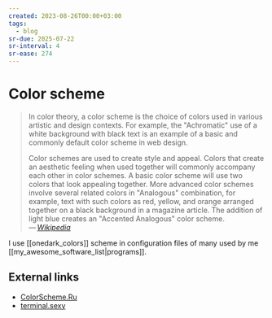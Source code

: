 ```yaml
---
created: 2023-08-26T00:00+03:00
tags:
  - blog
sr-due: 2025-07-22
sr-interval: 4
sr-ease: 274
---
```


# Color scheme

> In color theory, a color scheme is the choice of colors used in various
> artistic and design contexts. For example, the "Achromatic" use of a white
> background with black text is an example of a basic and commonly default color
> scheme in web design.
>
> Color schemes are used to create style and appeal. Colors that create an
> aesthetic feeling when used together will commonly accompany each other in color
> schemes. A basic color scheme will use two colors that look appealing together.
> More advanced color schemes involve several related colors in "Analogous"
> combination, for example, text with such colors as red, yellow, and orange
> arranged together on a black background in a magazine article. The addition of
> light blue creates an "Accented Analogous" color scheme.\
> — <cite>[Wikipedia](https://en.wikipedia.org/wiki/Color_scheme)</cite>

I use [[onedark_colors]] scheme in configuration files of many used by me
[[my_awesome_software_list|programs]].

## External links

- [ColorScheme.Ru](https://colorscheme.ru/)
- [terminal.sexy](https://terminal.sexy/)
